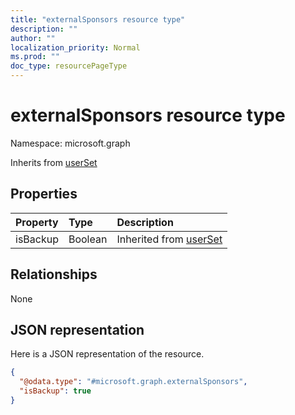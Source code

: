 ```yaml
---
title: "externalSponsors resource type"
description: ""
author: ""
localization_priority: Normal
ms.prod: ""
doc_type: resourcePageType
---
```


# externalSponsors resource type


Namespace: microsoft.graph




Inherits from [userSet](../resources/userset.md)

## Properties
|Property|Type|Description|
|:---|:---|:---|
|isBackup|Boolean| Inherited from [userSet](../resources/userset.md)|

## Relationships
None

## JSON representation
Here is a JSON representation of the resource.
<!-- {
  "blockType": "resource",
  "@odata.type": "microsoft.graph.externalSponsors"
}
-->
``` json
{
  "@odata.type": "#microsoft.graph.externalSponsors",
  "isBackup": true
}
```

